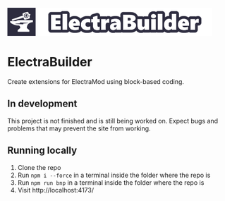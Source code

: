 <img src="./icon.png" width="64" height="64" /> <img src="./icon_title.png" height="64" />

# ElectraBuilder
Create extensions for ElectraMod using block-based coding.

## In development
This project is not finished and is still being worked on. Expect bugs and problems that may prevent the site from working.

## Running locally

1. Clone the repo
2. Run `npm i --force` in a terminal inside the folder where the repo is
3. Run `npm run bnp` in a terminal inside the folder where the repo is
4. Visit http://localhost:4173/

